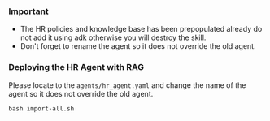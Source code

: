 ### Important

- The HR policies and knowledge base has been prepopulated already do not add it using adk otherwise you will destroy the skill.
- Don't forget to rename the agent so it does not override the old agent.


### Deploying the HR Agent with RAG

Please locate to the `agents/hr_agent.yaml` and change the name of the agent so it does not override the old agent.
```
bash import-all.sh
```

